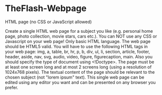 # TheFlash-Webpage
HTML page (no CSS or JavaScript allowed)

Create a single HTML web page for a subject you like (e.g. personal home page, photo collection, movie stars, cars etc.). 
You can NOT use any CSS or Javascript on your web page! Only basic HTML language. The web page should be HTML5 valid. 
You will have to use the following HTML tags in your web page: img, a, table, br, hr, p, b, div, ul, li, section,
article, footer, header, aside, nav, svg, audio, video, figure, figurecaption, main. Also you should specify the type of 
document using <!Doctype>. The page must be at least one screen long and at most 2 screens long (using a resolution of 1024x768 pixels). 
The textual content of the page should be relevant to the chosen subject (not "lorem ipsum" text).
This single web page can be edited using any editor you want and can be presented on any browser you prefer.
